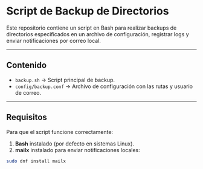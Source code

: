# Script de Backup de Directorios

Este repositorio contiene un script en Bash para realizar backups de directorios especificados en un archivo de configuración, registrar logs y enviar notificaciones por correo local.

---

## Contenido

- `backup.sh` → Script principal de backup.
- `config/backup.conf` → Archivo de configuración con las rutas y usuario de correo.

---

## Requisitos

Para que el script funcione correctamente:

1. **Bash** instalado (por defecto en sistemas Linux).  
2. **mailx** instalado para enviar notificaciones locales:  

```bash
sudo dnf install mailx
